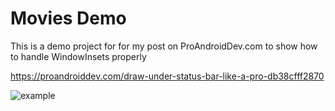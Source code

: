 # Movies Demo

This is a demo project for for my post on ProAndroidDev.com to show how to handle WindowInsets properly

https://proandroiddev.com/draw-under-status-bar-like-a-pro-db38cfff2870

![example](gif/demo.gif)
